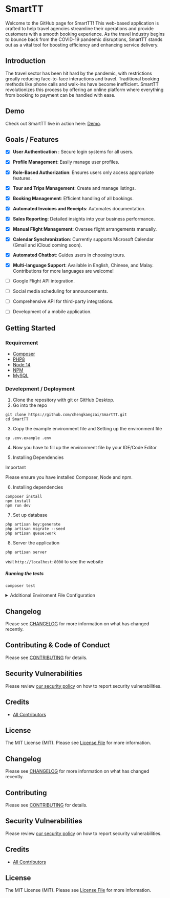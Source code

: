 # SmartTT
Welcome to the GitHub page for SmartTT! This web-based application is crafted to help travel agencies streamline their operations and provide customers with a smooth booking experience. As the travel industry begins to bounce back from the COVID-19 pandemic disruptions, SmartTT stands out as a vital tool for boosting efficiency and enhancing service delivery.

## Introduction
The travel sector has been hit hard by the pandemic, with restrictions greatly reducing face-to-face interactions and travel. Traditional booking methods like phone calls and walk-ins have become inefficient. SmartTT revolutionizes this process by offering an online platform where everything from booking to payment can be handled with ease.

## Demo
Check out SmartTT live in action here: [Demo](https://smarttt.chengkangzai.com/).

## Goals / Features
- [x] **User Authentication** : Secure login systems for all users.
- [x] **Profile Management**: Easily manage user profiles.
- [x] **Role-Based Authorization**: Ensures users only access appropriate features.
- [x] **Tour and Trips Management**: Create and manage listings.
- [x] **Booking Management**: Efficient handling of all bookings.
- [x] **Automated Invoices and Receipts**: Automates documentation.
- [x] **Sales Reporting**: Detailed insights into your business performance.
- [x] **Manual Flight Management**: Oversee flight arrangements manually.
- [x] **Calendar Synchronization**: Currently supports Microsoft Calendar (Gmail and iCloud coming soon).
- [x] **Automated Chatbot**: Guides users in choosing tours.
- [x] **Multi-language Support**: Available in English, Chinese, and Malay. Contributions for more languages are welcome! 
- [ ] Google Flight API integration.
- [ ] Social media scheduling for announcements.
- [ ] Comprehensive API for third-party integrations.
- [ ] Development of a mobile application.


[//]: # (Please note that we need to see relevant documentation or a project description to support a project with a free license. 
It can be a detailed README file that outlines project goals, features, installation guidelines, deployment details, etc. 
In addition, we encourage open-source projects to have a code of conduct and contributing guidelines.)

## Getting Started

### Requirement

- [Composer](https://getcomposer.org/doc/00-intro.md)
- [PHP8](https://www.php.net/downloads.php#v8.0.11)
- [Node 14](https://nodejs.org/en/download/)
- [NPM](https://www.npmjs.com/get-npm)
- [MySQL](https://www.mysql.com/products/workbench/)

### Develepment / Deployment

1. Clone the repository with git or GitHub Desktop.
2. Go into the repo

```shell
git clone https://github.com/chengkangzai/SmartTT.git
cd SmartTT
```

3. Copy the example environment file and Setting up the environment file

```shell
cp .env.example .env
```

4. Now you have to fill up the environment file by your IDE/Code Editor

5. Installing Dependencies

> [!IMPORTANT]  
> Please ensure you have installed Composer, Node and npm.

6. Installing dependencies

```shell
composer install
npm install
npm run dev
```
7. Set up database

```shell
php artisan key:generate
php artisan migrate --seed
php artisan queue:work
```

8. Server the application

```shell
php artisan server
```

visit `http://localhost:8000` to see the website

##### Running the tests

```shell
composer test
```

<details>
  <summary>Additional Enviroment File Configuration</summary>

### [Algolia](https://www.algolia.com/)

To set up Algolia, you need to register the application on Algolia and get the API key and Application ID.
Otherwise, you will not be able to use the search feature.
After you get the API key and Application ID, you can set them in the .env file as shown below.

```shell
ALGOLIA_APP_ID=xxxxx
ALGOLIA_SECRET=xxxxx
```

### [Stripe API](https://stripe.com/) (Optional, if you dont collect money online)

To set up Stripe, you need to register the application on Stripe and get the API key.
Otherwise, you will not be able to use the payment feature.
After you get the API key, you can set it in the .env file as shown below.

```shell
STRIPE_KEY=xxxxx
STRIPE_SECRET=xxxxx
STRIPE_WEBHOOK_SECRET=xxxxx
```

### [Microsoft Graph API](https://learn.microsoft.com/en-us/graph/overview) (Optinal, this will disallow customer to sync event to their calendar)

To set up Microsoft Graph to synchronize calendar, you need to register the application on Microsoft Graph and get the
API key.
Otherwise, you will not be able to use the calendar feature.
After you get the API key, you can set it in the .env file as shown below.
The feautre require you to have SSL certificate to work as the microsoft policy.

```shell
OAUTH_APP_ID=xxxx
OAUTH_APP_SECRET=xxxx
OAUTH_REDIRECT_URI=https://127.0.0.1:8000/dashboard/msOAuth/callback
OAUTH_SCOPES='openid profile offline_access user.read mailboxsettings.read calendars.readwrite'
OAUTH_AUTHORITY=https://login.microsoftonline.com/common
OAUTH_AUTHORIZE_ENDPOINT=/oauth2/v2.0/authorize
OAUTH_TOKEN_ENDPOINT=/oauth2/v2.0/token
```

### [Dialogflow](https://cloud.google.com/dialogflow) (Optional, this will power the ChatBot)

To set up Dialogflow, you need to register the application on Dialogflow and get the service account json file from
Google cloud Platform.
Otherwise, you will not be able to use the chatbot feature.
After you get the API key, you can set it in the .env file as shown below.

```shell
GOOGLE_CLOUD_PROJECT=<project-name>
GOOGLE_APPLICATION_CREDENTIALS=<full-path-to-service-account-json-file>
```

### Amazon S3

To set up Amazon S3, you need to register the application on Amazon S3 and get the API key.
Otherwise, you will not be able to use the storage feature.
After you get the API key, you can set it in the .env file as shown below.

```shell
AWS_ACCESS_KEY_ID=xxxxx
AWS_SECRET_ACCESS_KEY=xxxxx
AWS_DEFAULT_REGION=xxxxx
AWS_BUCKET=xxxxx
```

### SMTP (Email)
To set up Email service, you should enter your credential for the system to send email. 
Otherwise, you will not be able to use the email feature.
Your .env should look somewhat like below.
```shell
MAIL_MAILER=smtp
MAIL_HOST=<SMTP host>
MAIL_PORT=<SMTP port>
MAIL_USERNAME=<email address>
MAIL_PASSWORD=<email password>
MAIL_ENCRYPTION=tls
MAIL_FROM_ADDRESS="admin@smartTT.com"
MAIL_FROM_NAME=${APP_NAME}
```
</details>


## Changelog

Please see [CHANGELOG](https://github.com/chengkangzai/SmartTT/releases) for more information on what has changed recently.

## Contributing & Code of Conduct

Please see [CONTRIBUTING](https://github.com/chengkangzai/SmartTT/blob/master/.github/CONTRIBUTING.md) for details.

## Security Vulnerabilities

Please review [our security policy](https://github.com/chengkangzai/SmartTT/blob/master/.github/SECURITY.md) on how to report security vulnerabilities.

## Credits

- [All Contributors](https://github.com/chengkangzai/SmartTT/graphs/contributors)

## License

The MIT License (MIT). Please see [License File](https://github.com/chengkangzai/SmartTT/blob/master/LICENSE) for more information.


## Changelog

Please see [CHANGELOG](https://github.com/chengkangzai/SmartTT/releases) for more information on what has changed recently.

## Contributing

Please see [CONTRIBUTING](https://github.com/chengkangzai/SmartTT/blob/master/.github/CONTRIBUTING.md) for details.

## Security Vulnerabilities

Please review [our security policy](https://github.com/chengkangzai/SmartTT/blob/master/.github/SECURITY.md) on how to report security vulnerabilities.

## Credits

- [All Contributors](https://github.com/chengkangzai/SmartTT/graphs/contributors)

## License

The MIT License (MIT). Please see [License File](https://github.com/chengkangzai/SmartTT/blob/master/LICENSE) for more information.



